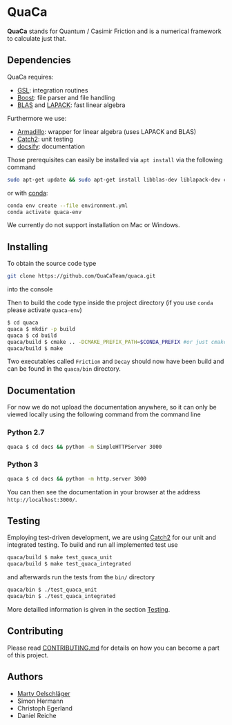 # QuaCa <!-- {docsify-ignore-all} -->
**QuaCa** stands for Quantum / Casimir Friction and is a numerical framework to calculate just that.

## Dependencies
QuaCa requires:

* [GSL](https://www.gnu.org/software/gsl/): integration routines
* [Boost](https://www.boost.org/): file parser and file handling
* [BLAS](http://www.netlib.org/blas/) and [LAPACK](http://www.netlib.org/lapack/): fast linear algebra

Furthermore we use:
* [Armadillo](http://arma.sourceforge.net/): wrapper for linear algebra (uses LAPACK and BLAS)
* [Catch2](https://github.com/catchorg/Catch2): unit testing
* [docsify](https://docsify.js.org): documentation

Those prerequisites can easily be installed via `apt install` via the following command
```bash
sudo apt-get update && sudo apt-get install libblas-dev liblapack-dev cmake make g++ libboost-filesystem-dev libboost-program-options-dev
```

or with [conda](https://docs.conda.io/en/latest/):

```bash
conda env create --file environment.yml
conda activate quaca-env
```

We currently do not support installation on Mac or Windows.

## Installing
To obtain the source code type
```bash
git clone https://github.com/QuaCaTeam/quaca.git
```
into the console

Then to build the code type inside the project directory (if you use `conda` please activate `quaca-env`)
```bash
$ cd quaca
quaca $ mkdir -p build
quaca $ cd build
quaca/build $ cmake .. -DCMAKE_PREFIX_PATH=$CONDA_PREFIX #or just cmake .. if you don't use conda
quaca/build $ make

```

Two executables called `Friction` and `Decay` should now have been build and can be found in the `quaca/bin` directory.

## Documentation
For now we do not upload the documentation anywhere, so it can only be viewed locally using the following command from the command line
### Python 2.7
```bash
quaca $ cd docs && python -m SimpleHTTPServer 3000
```
### Python 3
```bash
quaca $ cd docs && python -m http.server 3000
```

You can then see the documentation in your browser at the address `http://localhost:3000/`.

## Testing
Employing test-driven development, we are using [Catch2](https://github.com/catchorg/Catch2) for our unit and integrated testing.
To build and run all implemented test use
```bash
quaca/build $ make test_quaca_unit
quaca/build $ make test_quaca_integrated
```
and afterwards run the tests from the `bin/` directory
```bash
quaca/bin $ ./test_quaca_unit
quaca/bin $ ./test_quaca_integrated
```
More detailled information is given in the section [Testing](dev/testing.md).
## Contributing
Please read [CONTRIBUTING.md](CONTRIBUTING.md) for details on how you can become a part of this project.

## Authors
- [Marty Oelschläger](mailto:myoel@posteo.de)
- Simon Hermann
- Christoph Egerland
- Daniel Reiche
